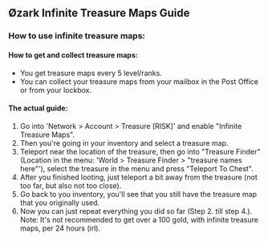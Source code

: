## Øzark Infinite Treasure Maps Guide


### How to use infinite treasure maps:

#### How to get and collect treasure maps:
- You get treasure maps every 5 level/ranks.
- You can collect your treasure maps from your mailbox in the Post Office or from your lockbox.

#### The actual guide:
1. Go into 'Network > Account > Treasure [RISK]' and enable "Infinite Treasure Maps".
2. Then you're going in your inventory and select a treasure map.
3. Teleport near the location of the treasure, then go into "Treasure Finder" (Location in the menu: 'World > Treasure Finder > "treasure names here"'), select the treasure in the menu and press "Teleport To Chest".
4. After you finished looting, just teleport a bit away from the treasure (not too far, but also not too close).
5. Go back to you inventory, you'll see that you still have the treasure map that you originally used.
6. Now you can just repeat everything you did so far (Step 2. till step 4.).
Note: It's not recommended to get over a 100 gold, with infinite treasure maps, per 24 hours (irl).